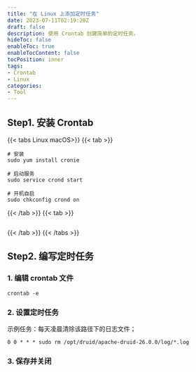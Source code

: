 ```yaml
---
title: "在 Linux 上添加定时任务"
date: 2023-07-11T02:19:20Z
draft: false
description: 使用 Crontab 创建简单的定时任务。
hideToc: false
enableToc: true
enableTocContent: false
tocPosition: inner
tags:
- Crontab
- Linux
categories:
- Tool
---
```


## Step1. 安装 Crontab

{{< tabs Linux macOS>}}
{{< tab >}}

```shell
# 安装
sudo yum install cronie

# 启动服务
sudo service crond start

# 开机自启
sudo chkconfig crond on
```

{{< /tab >}}
{{< tab >}}

```shell
```

{{< /tab >}}
{{< /tabs >}}

## Step2. 编写定时任务

### 1. 编辑 crontab 文件

```shell
crontab -e
```

### 2. 设置定时任务

示例任务：每天凌晨清除该路径下的日志文件；

```plaintext
0 0 * * * sudo rm /opt/druid/apache-druid-26.0.0/log/*.log
```

### 3. 保存并关闭
